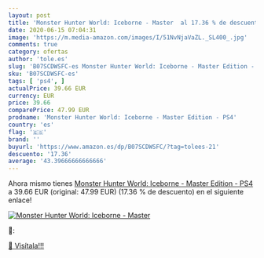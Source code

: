 ```yaml
---
layout: post
title: 'Monster Hunter World: Iceborne - Master  al 17.36 % de descuento'
date: 2020-06-15 07:04:31
image: 'https://m.media-amazon.com/images/I/51NvNjaVaZL._SL400_.jpg'
comments: true
category: ofertas
author: 'tole.es'
slug: 'B07SCDWSFC-es Monster Hunter World: Iceborne - Master Edition - PS4'
sku: 'B07SCDWSFC-es'
tags: [ 'ps4', ]
actualPrice: 39.66 EUR
currency: EUR
price: 39.66
comparePrice: 47.99 EUR
prodname: 'Monster Hunter World: Iceborne - Master Edition - PS4'
country: 'es'
flag: '🇪🇸'
brand: ''
buyurl: 'https://www.amazon.es/dp/B07SCDWSFC/?tag=tolees-21'
descuento: '17.36'
average: '43.39666666666666'
---
```


Ahora mismo tienes [Monster Hunter World: Iceborne - Master Edition - PS4](https://www.amazon.es/dp/B07SCDWSFC/?tag=tolees-21) a 39.66 EUR (original: 47.99 EUR) (17.36 %  de descuento) en el siguiente enlace!

[![Monster Hunter World: Iceborne - Master ](https://m.media-amazon.com/images/I/51NvNjaVaZL._SL400_.jpg)](https://www.amazon.es/dp/B07SCDWSFC/?tag=tolees-21)

🔎:


[🛒 Visítala!!!](https://www.amazon.es/dp/B07SCDWSFC/?tag=tolees-21)
